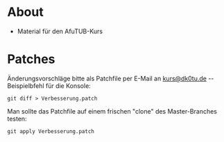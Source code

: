 # About

* Material für den AfuTUB-Kurs

# Patches

Änderungsvorschläge bitte als Patchfile per E-Mail an kurs@dk0tu.de -- Beispielbfehl für die Konsole:

    git diff > Verbesserung.patch

Man sollte das Patchfile auf einem frischen "clone" des Master-Branches testen:

    git apply Verbesserung.patch
